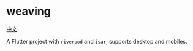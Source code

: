 # weaving

[中文](./README_CN.md)

A Flutter project with `riverpod` and `isar`, supports desktop and mobiles.

